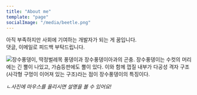 ```yaml
---
title: "About me"
template: "page"
socialImage: "/media/beetle.png"
---
```


아직 부족하지만 사회에 기여하는 개발자가 되는 게 꿈입니다.  
댓글, 이메일로 피드백 부탁드립니다.

![장수풍뎅이, 딱정벌레목 풍뎅이과 장수풍뎅이아과의 곤충. 장수풍뎅이는 수컷의 머리에는 긴 뿔이 나있고, 가슴등판에도 뿔이 있다. 이와 함께 껍질 내부가 다공성 격자 구조(사각형 구멍이 이어져 있는 구조)라는 점이 장수풍뎅이의 특징이다.](/media/beetle.png)

*ㄴ사진에 마우스를 올리시면 설명을 볼 수 있어요!*